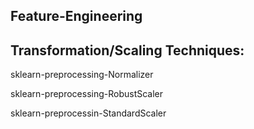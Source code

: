 ## Feature-Engineering 

## Transformation/Scaling Techniques:

sklearn-preprocessing-Normalizer

sklearn-preprocessing-RobustScaler

sklearn-preprocessin-StandardScaler
